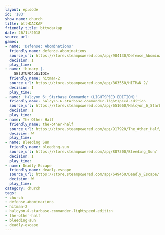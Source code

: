 ```yaml
---
layout: episode
id: '183'
show_name: church
title: bttvDACKAP
friendly_title: bttvdackap
date: 26/11/2018
source_url: 
games:
- name: 'Defense: Abominations'
  friendly_name: defense-abominations
  source_url: https://store.steampowered.com/app/904130/Defense_Abominations/
  decision: I
  play_time: 
- name: !binary |-
    SElUTUFO4oSiIDI=
  friendly_name: hitman-2
  source_url: https://store.steampowered.com/app/863550/HITMAN_2/
  decision: I
  play_time: 
- name: 'Halcyon 6: Starbase Commander (LIGHTSPEED EDITION)'
  friendly_name: halcyon-6-starbase-commander-lightspeed-edition
  source_url: https://store.steampowered.com/app/651660/Halcyon_6_Starbase_Commander_LIGHTSPEED_EDITION/
  decision: I
  play_time: 
- name: The Other Half
  friendly_name: the-other-half
  source_url: https://store.steampowered.com/app/917920/The_Other_Half/
  decision: W
  play_time: 
- name: Bleeding Sun
  friendly_name: bleeding-sun
  source_url: https://store.steampowered.com/app/887300/Bleeding_Sun/
  decision: I
  play_time: 
- name: Deadly Escape
  friendly_name: deadly-escape
  source_url: https://store.steampowered.com/app/649450/Deadly_Escape/
  decision: W
  play_time: 
category: church
tags:
- church
- defense-abominations
- hitman-2
- halcyon-6-starbase-commander-lightspeed-edition
- the-other-half
- bleeding-sun
- deadly-escape
---
```

